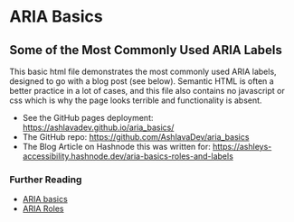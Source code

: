 # ARIA Basics

## Some of the Most Commonly Used ARIA Labels

This basic html file demonstrates the most commonly used ARIA labels, designed to go with a blog post (see below). Semantic HTML is often a better practice in a lot of cases, and this file also contains no javascript or css which is why the page looks terrible and functionality is absent.

- See the GitHub pages deployment: https://ashlavadev.github.io/aria_basics/
- The GitHub repo: https://github.com/AshlavaDev/aria_basics
- The Blog Article on Hashnode this was written for: https://ashleys-accessibility.hashnode.dev/aria-basics-roles-and-labels

### Further Reading
- [ARIA basics](https://developer.mozilla.org/en-US/docs/Web/Accessibility/ARIA)
- [ARIA Roles](https://developer.mozilla.org/en-US/docs/Web/Accessibility/ARIA/ARIA_Techniques)
